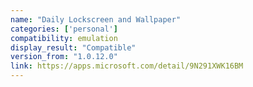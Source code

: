 ```yaml
---
name: "Daily Lockscreen and Wallpaper"
categories: ['personal']
compatibility: emulation
display_result: "Compatible"
version_from: "1.0.12.0"
link: https://apps.microsoft.com/detail/9N291XWK16BM
---
```

